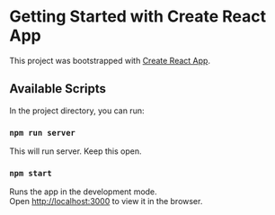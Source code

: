 # Getting Started with Create React App

This project was bootstrapped with [Create React App](https://github.com/facebook/create-react-app).

## Available Scripts

In the project directory, you can run:

### `npm run server`

This will run server. Keep this open.

### `npm start`

Runs the app in the development mode.\
Open [http://localhost:3000](http://localhost:3000) to view it in the browser.





